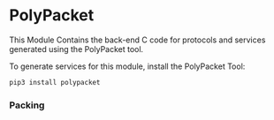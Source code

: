 # PolyPacket

This Module Contains the back-end C code for protocols and services generated using the PolyPacket tool.

To generate services for this module, install the PolyPacket Tool:
```bash
pip3 install polypacket
```

### Packing
